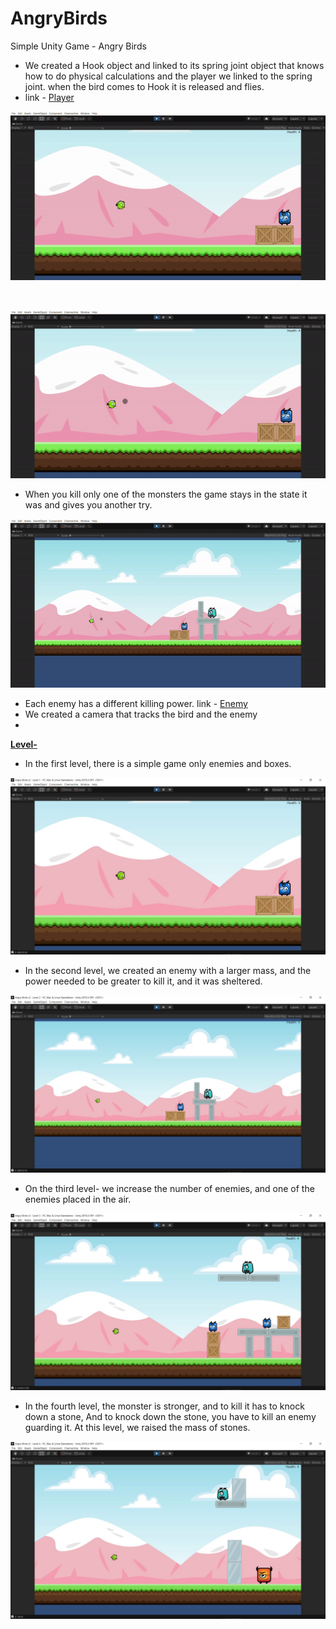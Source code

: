 # AngryBirds
Simple Unity Game - Angry Birds
<ul>
<li>We created a Hook object and linked to its spring joint object that knows how to do physical calculations and the player we linked to the spring joint. when the bird comes to Hook it is released and flies.</li>
<li>link -&nbsp;<a href="https://github.com/itaytu/AngryBirds/blob/master/Angry%20Birds%20v2/Assets/Scripts/Player_Movement.cs">Player</a></li>
</ul>
<p><img src="https://github.com/itaytu/AngryBirds/blob/master/picture%20and%20gif/gif1.gif" alt="player move" /></p>
<p>&nbsp;</p>
<p><img src="https://github.com/itaytu/AngryBirds/blob/master/picture%20and%20gif/gif2.gif" alt="" /></p>
<ul>
<li>When you kill only one of the monsters the game stays in the state it was and gives you another try.</li>
</ul>
<p><img src="https://github.com/itaytu/AngryBirds/blob/master/picture%20and%20gif/gif3.gif" alt="save state" /></p>
<ul>
<li>Each enemy has a different killing power. link -&nbsp;<a href="https://github.com/itaytu/AngryBirds/blob/master/Angry%20Birds%20v2/Assets/Scripts/Enemy_Behaviour.cs">Enemy</a></li>
<li>We created a camera that tracks the bird and the enemy</li>
<li></li>
</ul>
<p><span style="text-decoration: underline;"><strong>Level-</strong></span></p>
<ul>
<li>In the first level, there is a simple game only enemies and boxes.</li>
</ul>
<p><img src="https://github.com/itaytu/AngryBirds/blob/master/picture%20and%20gif/level%201.jpeg" alt="" /></p>
<ul>
<li>In the second level, we created an enemy with a larger mass, and the power needed to be greater to kill it, and it was sheltered.</li>
</ul>
<p><img src="https://github.com/itaytu/AngryBirds/blob/master/picture%20and%20gif/level%202.jpeg" alt="" /></p>
<ul>
<li>On the third level- we increase the number of enemies, and one of the enemies placed in the air.</li>
</ul>
<p><img src="https://github.com/itaytu/AngryBirds/blob/master/picture%20and%20gif/level3.jpeg" alt="" /></p>
<ul>
<li>In the fourth level, the monster is stronger, and to kill it has to knock down a stone, And to knock down the stone, you have to kill an enemy guarding it. At this level, we raised the mass of stones.</li>
</ul>
<p><img src="https://github.com/itaytu/AngryBirds/blob/master/picture%20and%20gif/level%204.jpeg" alt="" /></p>
